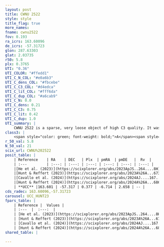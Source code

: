 ```yaml
---
layout: post
title: CWNU 2522
style: style
title_flag: true
more_names: 
fname: cwnu2522
fov: 0.193
ra_icrs: 163.60096
de_icrs: -57.31723
glon: 287.63303
glat: 2.03735
r50: 5.8
plx: 0.3765
UTI: "0.36"
UTI_COLOR: "#ffedd1"
UTI_C_N_COL: "#e0a6b3"
UTI_C_dens_COL: "#fbcebe"
UTI_C_C3_COL: "#d4edca"
UTI_C_lit_COL: "#fff6da"
UTI_C_dup_COL: "#a6cab9"
UTI_C_N: 0.0
UTI_C_dens: 0.21
UTI_C_C3: 0.75
UTI_C_lit: 0.42
UTI_C_dup: 1.0
UTI_summary: |
    CWNU 2522 is a sparse, very loose object of high C3 quality. It was recently reported in the literature.<br><br><span style="color: #99180f; font-weight: bold;">Warning: </span>contains less than 25 stars with <i>P>0.5</i> estimated.
class3: |
    <span style="color: green; font-weight: bold;">A</span><span style="color: #FFC300; font-weight: bold;">B</span>
r_50_val: 5.8
N_50_val: 21
scix_url: CWNU%202522
posit_table: |
    | Reference    | RA    | DEC   | Plx  | pmRA  | pmDE   |  Rv  |
    | :---         | :---: | :---: | :---: | :---: | :---: | :---: |
    |[He et al. (2023)](https://scixplorer.org/abs/2023ApJS..264....8H) | 163.634 | -57.328 | 0.381 | -6.701 | 2.657 | -- |
    |[Hunt & Reffert (2023)](https://scixplorer.org/abs/2023A%26A...673A.114H) | 163.533 | -57.4 | 0.371 | -6.692 | 2.638 | -- |
    |[Cavallo et al. (2024)](https://scixplorer.org/abs/2024AJ....167...12C) | 163.582 | -57.384 | 0.371 | -- | -- | -- |
    |[Hunt & Reffert (2024)](https://scixplorer.org/abs/2024A%26A...686A..42H) | 163.533 | -57.4 | 0.371 | -6.692 | 2.638 | -- |
    | **UCC** |163.601 | -57.317 | 0.377 | -6.714 | 2.658 | -- | 
cds_radec: 163.60096,-57.31723
carousel: UCC_HUNT23
fpars_table: |
    | Reference |  Values |
    | :---  |  :---:  |
    | [He et al. (2023)](https://scixplorer.org/abs/2023ApJS..264....8H) | `A0=1.35, m-M=11.95, logAge=7.6` |
    | [Hunt & Reffert (2023)](https://scixplorer.org/abs/2023A%26A...673A.114H) | `AV50=0.821, diffAV50=0.439, MOD50=11.969, logAge50=7.967` |
    | [Cavallo et al. (2024)](https://scixplorer.org/abs/2024AJ....167...12C) | `AV50=1.23, dMod50=12.48, logAge50=7.35, [Fe/H]50=-0.15` |
    | [Hunt & Reffert (2024)](https://scixplorer.org/abs/2024A%26A...686A..42H) | `MassJ=93.3998` |
shared_table: |
    
---
```

